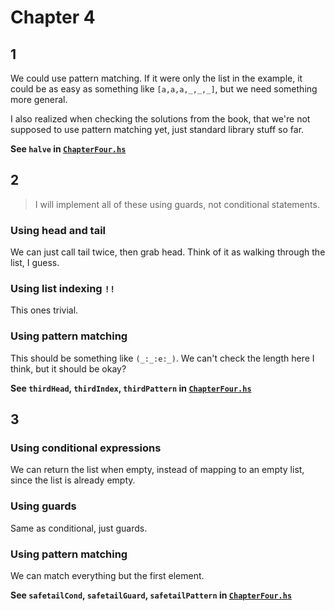 # Chapter 4
## 1
We could use pattern matching. If it were only the list in the example, it could be as easy as something like ``[a,a,a,_,_,_]``, but we need something more general.

I also realized when checking the solutions from the book, that we're not supposed to use pattern matching yet, just standard library stuff so far.

**See ``halve`` in [``ChapterFour.hs``](ChapterFour.hs)**

## 2
> I will implement all of these using guards, not conditional statements.

### Using head and tail
We can just call tail twice, then grab head. Think of it as walking through the list, I guess.

### Using list indexing ``!!``
This ones trivial.

### Using pattern matching
This should be something like ``(_:_:e:_)``. We can't check the length here I think, but it should be okay?

**See ``thirdHead``, ``thirdIndex``, ``thirdPattern`` in [``ChapterFour.hs``](ChapterFour.hs)**

## 3

### Using conditional expressions
We can return the list when empty, instead of mapping to an empty list, since the list is already empty.

### Using guards
Same as conditional, just guards.

### Using pattern matching
We can match everything but the first element.

**See ``safetailCond``, ``safetailGuard``, ``safetailPattern`` in [``ChapterFour.hs``](ChapterFour.hs)**